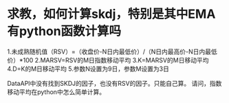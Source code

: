 # 求教，如何计算skdj，特别是其中EMA有python函数计算吗

1.未成熟随机值（RSV）=（收盘价-N日内最低价）/（N日内最高价-N日内最低价）*100
2.MARSV=RSV的M日指数移动平均
3.K=MARSV的M日移动平均
4.D=K的M日移动平均
5.参数N设置为9日，参数M设置为3日

DataAPI中没有找到SKDJ的因子，也没有RSV的因子。只能自己算。
请问，指数移动平均在python中怎么简单计算。